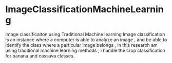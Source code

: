 # ImageClassificationMachineLearning
 Image classificaiton using Traditional Machine learning  Image classification is an instance where a computer is able to analyze an image , and be able to identify the class where a particular image belongs , in this research am using traditional machine learning methods , i handle the crop classification for banana and cassava classes. 
